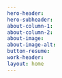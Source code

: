 ```yaml
---
hero-header: 
hero-subheader: 
about-column-1: 
about-column-2: 
about-image: 
about-image-alt: 
button-resume: 
work-header: 
layout: home
---
```


